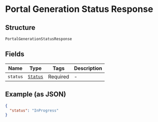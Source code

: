 
# Portal Generation Status Response

## Structure

`PortalGenerationStatusResponse`

## Fields

| Name | Type | Tags | Description |
|  --- | --- | --- | --- |
| `status` | [`Status`](../../doc/models/status.md) | Required | - |

## Example (as JSON)

```json
{
  "status": "InProgress"
}
```

